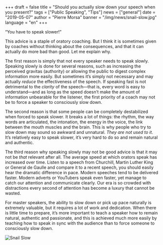 +++
draft = false
title = "Should you actually slow down your speech when you present?"
tags = ["Public Speaking", "Tips"]
news = ["general"]
date = "2019-05-07"
author = "Pierre Morsa"
banner = "/img/news/snail-slow.jpg"
language = "en"
+++

“You have to speak slower!”

This advice is a staple of oratory coaching. But I think it is sometimes given by coaches without thinking about the consequences, and that it can actually do more bad than good. Let me explain why.

The first reason is simply that not every speaker needs to speak slowly. Speaking slowly is done for several reasons, such as increasing the perceived gravitas (authority) or allowing the public to digest complex information more easily. But sometimes it’s simply not necessary and may actually *reduce* the effectiveness of the speech. If speaking fast is not detrimental to the *clarity* of the speech—that is, every word is easy to understand—and as long as the speed doesn’t make the amount of information unbearable for the listener, the first priority of a coach may not be to force a speaker to consciously slow down.

The second reason is that some people can be completely destabilized when forced to speak slower. It breaks a lot of things: the rhythm, the way words are articulated, the intonation, the energy in the voice, the link between the mouth muscles and the brain. This is why people who try to slow down may sound so awkward and unnatural. *They are not used to it*. It’s relatively easy to speak slower, it’s very hard to do so and remain natural and authentic.

The third reason why speaking slowly may not be good advice is that it may not be *that* relevant after all. The average speed at which orators speak has increased over time. Listen to a speech from Churchill, Martin Luther King or General de Gaulle and compare it to a recent speech, you should easily hear the dramatic difference in pace. Modern speeches tend to be delivered faster. Modern adverts or YouTubers speak even faster, yet manage to catch our attention and communicate clearly. Our era is so crowded with distractions every second of attention has become a luxury that cannot be wasted.

For master speakers, the ability to slow down or pick up pace naturally is extremely valuable, but it requires a lot of work and dedication. When there is little time to prepare, it’s more important to teach a speaker how to remain natural, authentic and passionate, and this is achieved much more easily by teaching how to speak in sync with the audience than to force someone to consciously slow down. 

![Snail Slow](/img/news/snail-slow.jpg)
